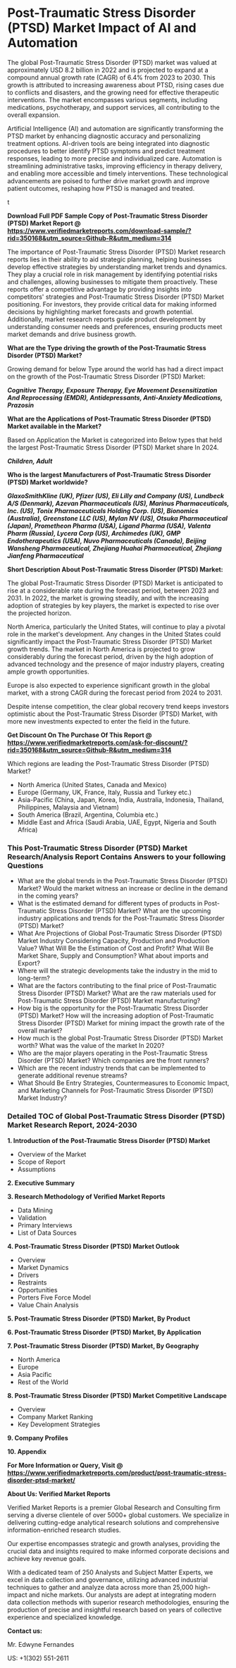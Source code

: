 <meta name="title" content="Global Post-Traumatic Stress Disorder (PTSD) Market Impact of AI and Automation"><meta name="description" content="The global Post-Traumatic Stress Disorder (PTSD) market was valued at approximately USD 8.2 billion in 2022 and is projected to expand at a compound annual growth rate"><meta name="title" content="Post-Traumatic Stress Disorder (PTSD) Market Size, Share, Scope, Trends, Growth, Opportunities, Analysis, Forecast"><h1>Post-Traumatic Stress Disorder (PTSD) Market Impact of AI and Automation</h1><p>The global Post-Traumatic Stress Disorder (PTSD) market was valued at approximately USD 8.2 billion in 2022 and is projected to expand at a compound annual growth rate (CAGR) of 6.4% from 2023 to 2030. This growth is attributed to increasing awareness about PTSD, rising cases due to conflicts and disasters, and the growing need for effective therapeutic interventions. The market encompasses various segments, including medications, psychotherapy, and support services, all contributing to the overall expansion.</p><p>Artificial Intelligence (AI) and automation are significantly transforming the PTSD market by enhancing diagnostic accuracy and personalizing treatment options. AI-driven tools are being integrated into diagnostic procedures to better identify PTSD symptoms and predict treatment responses, leading to more precise and individualized care. Automation is streamlining administrative tasks, improving efficiency in therapy delivery, and enabling more accessible and timely interventions. These technological advancements are poised to further drive market growth and improve patient outcomes, reshaping how PTSD is managed and treated.</p>t</p><p id="" class=""><strong>Download Full PDF Sample Copy of Post-Traumatic Stress Disorder (PTSD) Market Report @ <a href="https://www.verifiedmarketreports.com/download-sample/?rid=350168&utm_source=Github-R&utm_medium=314" target="_blank">https://www.verifiedmarketreports.com/download-sample/?rid=350168&utm_source=Github-R&utm_medium=314</a></strong></p><p>The importance of&nbsp;Post-Traumatic Stress Disorder (PTSD) Market research reports lies in their ability to aid strategic planning, helping businesses develop effective strategies by understanding market trends and dynamics. They play a crucial role in risk management by identifying potential risks and challenges, allowing businesses to mitigate them proactively. These reports offer a competitive advantage by providing insights into competitors' strategies and Post-Traumatic Stress Disorder (PTSD) Market positioning. For investors, they provide critical data for making informed decisions by highlighting market forecasts and growth potential. Additionally, market research reports guide product development by understanding consumer needs and preferences, ensuring products meet market demands and drive business growth.</p><p><strong>What are the&nbsp;Type driving the growth of the Post-Traumatic Stress Disorder (PTSD) Market?</strong></p><p id="" class="">Growing demand for below Type around the world has had a direct impact on the growth of the Post-Traumatic Stress Disorder (PTSD) Market:</p><em><strong>Cognitive Therapy, Exposure Therapy, Eye Movement Desensitization And Reprocessing (EMDR), Antidepressants, Anti-Anxiety Medications, Prazosin</strong></em></p><strong>What are the&nbsp;Applications&nbsp;of Post-Traumatic Stress Disorder (PTSD) Market available in the Market?</strong></p><p id="" class="">Based on Application the Market is categorized into Below types that held the largest Post-Traumatic Stress Disorder (PTSD) Market share In 2024.</p><em><strong>Children, Adult</strong></em></p><strong>Who is the largest Manufacturers of Post-Traumatic Stress Disorder (PTSD) Market worldwide?</strong></p><p><em><strong>GlaxoSmithKline (UK), Pfizer (US), Eli Lilly and Company (US), Lundbeck A/S (Denmark), Azevan Pharmaceuticals (US), Marinus Pharmaceuticals, Inc. (US), Tonix Pharmaceuticals Holding Corp. (US), Bionomics (Australia), Greenstone LLC (US), Mylan NV (US), Otsuka Pharmaceutical (Japan), Prometheon Pharma (USA), Ligand Pharma (USA), Valenta Pharm (Russia), Lycera Corp (US), Archimedes (UK), GMP Endotherapeutics (USA), Nuvo Pharmaceuticals (Canada), Beijing Wansheng Pharmaceutical, Zhejiang Huahai Pharmaceutical, Zhejiang Jianfeng Pharmaceutical</strong></em></p><p id="" class=""><strong>Short Description About Post-Traumatic Stress Disorder (PTSD) Market:</strong></p><p>The global Post-Traumatic Stress Disorder (PTSD) Market is anticipated to rise at a considerable rate during the forecast period, between 2023 and 2031. In 2022, the market is growing steadily, and with the increasing adoption of strategies by key players, the market is expected to rise over the projected horizon.</p><p>North America, particularly the United States, will continue to play a pivotal role in the market's development. Any changes in the United States could significantly impact the Post-Traumatic Stress Disorder (PTSD) Market growth trends. The market in North America is projected to grow considerably during the forecast period, driven by the high adoption of advanced technology and the presence of major industry players, creating ample growth opportunities.</p><p>Europe is also expected to experience significant growth in the global market, with a strong CAGR during the forecast period from 2024 to 2031.</p><p>Despite intense competition, the clear global recovery trend keeps investors optimistic about the Post-Traumatic Stress Disorder (PTSD) Market, with more new investments expected to enter the field in the future.</p><p id="" class=""><strong>Get Discount On The Purchase Of This Report @ <a href="https://www.verifiedmarketreports.com/ask-for-discount/?rid=350168&utm_source=Github-R&utm_medium=314" target="_blank">https://www.verifiedmarketreports.com/ask-for-discount/?rid=350168&utm_source=Github-R&utm_medium=314</a></strong></p>Which regions are leading the Post-Traumatic Stress Disorder (PTSD) Market?</p><ul><li>North America (United States, Canada and Mexico)</li><li>Europe (Germany, UK, France, Italy, Russia and Turkey etc.)</li><li>Asia-Pacific (China, Japan, Korea, India, Australia, Indonesia, Thailand, Philippines, Malaysia and Vietnam)</li><li>South America (Brazil, Argentina, Columbia etc.)</li><li>Middle East and Africa (Saudi Arabia, UAE, Egypt, Nigeria and South Africa)</li></ul><h3 id="" class="">This Post-Traumatic Stress Disorder (PTSD) Market Research/Analysis Report Contains Answers to your following Questions</h3><ul><li>What are the global trends in the Post-Traumatic Stress Disorder (PTSD) Market? Would the market witness an increase or decline in the demand in the coming years?</li><li>What is the estimated demand for different types of products in Post-Traumatic Stress Disorder (PTSD) Market? What are the upcoming industry applications and trends for the Post-Traumatic Stress Disorder (PTSD) Market?</li><li>What Are Projections of Global Post-Traumatic Stress Disorder (PTSD) Market Industry Considering Capacity, Production and Production Value? What Will Be the Estimation of Cost and Profit? What Will Be Market Share, Supply and Consumption? What about imports and Export?</li><li>Where will the strategic developments take the industry in the mid to long-term?</li><li>What are the factors contributing to the final price of Post-Traumatic Stress Disorder (PTSD) Market? What are the raw materials used for Post-Traumatic Stress Disorder (PTSD) Market manufacturing?</li><li>How big is the opportunity for the Post-Traumatic Stress Disorder (PTSD) Market? How will the increasing adoption of Post-Traumatic Stress Disorder (PTSD) Market for mining impact the growth rate of the overall market?</li><li>How much is the global Post-Traumatic Stress Disorder (PTSD) Market worth? What was the value of the market In 2020?</li><li>Who are the major players operating in the Post-Traumatic Stress Disorder (PTSD) Market? Which companies are the front runners?</li><li>Which are the recent industry trends that can be implemented to generate additional revenue streams?</li><li>What Should Be Entry Strategies, Countermeasures to Economic Impact, and Marketing Channels for Post-Traumatic Stress Disorder (PTSD) Market Industry?</li></ul><h3 id="" class="">Detailed TOC of Global Post-Traumatic Stress Disorder (PTSD) Market Research Report, 2024-2030</h3><p id="" class=""><strong>1. Introduction of the Post-Traumatic Stress Disorder (PTSD) Market</strong></p><ul><li>Overview of the Market</li><li>Scope of Report</li><li>Assumptions</li></ul><p id="" class=""><strong>2. Executive Summary</strong></p><p id="" class=""><strong>3. Research Methodology of Verified Market Reports</strong></p><ul><li>Data Mining</li><li>Validation</li><li>Primary Interviews</li><li>List of Data Sources</li></ul><p id="" class=""><strong>4. Post-Traumatic Stress Disorder (PTSD) Market Outlook</strong></p><ul><li>Overview</li><li>Market Dynamics</li><li>Drivers</li><li>Restraints</li><li>Opportunities</li><li>Porters Five Force Model</li><li>Value Chain Analysis</li></ul><p id="" class=""><strong>5. Post-Traumatic Stress Disorder (PTSD) Market, By Product</strong></p><p id="" class=""><strong>6. Post-Traumatic Stress Disorder (PTSD) Market, By Application</strong></p><p id="" class=""><strong>7. Post-Traumatic Stress Disorder (PTSD) Market, By Geography</strong></p><ul><li>North America</li><li>Europe</li><li>Asia Pacific</li><li>Rest of the World</li></ul><p id="" class=""><strong>8. Post-Traumatic Stress Disorder (PTSD) Market Competitive Landscape</strong></p><ul><li>Overview</li><li>Company Market Ranking</li><li>Key Development Strategies</li></ul><p id="" class=""><strong>9. Company Profiles</strong></p><p id="" class=""><strong>10. Appendix</strong></p><p id="" class=""><strong>For More Information or Query, Visit @ <a href="https://www.verifiedmarketreports.com/product/post-traumatic-stress-disorder-ptsd-market/" target="_blank">https://www.verifiedmarketreports.com/product/post-traumatic-stress-disorder-ptsd-market/</a></strong></p><p id="" class=""><strong>About Us: Verified Market Reports</strong></p><p id="" class="">Verified Market Reports is a premier Global Research and Consulting firm serving a diverse clientele of over 5000+ global customers. We specialize in delivering cutting-edge analytical research solutions and comprehensive information-enriched research studies.</p><p id="" class="">Our expertise encompasses strategic and growth analyses, providing the crucial data and insights required to make informed corporate decisions and achieve key revenue goals.</p><p id="" class="">With a dedicated team of 250 Analysts and Subject Matter Experts, we excel in data collection and governance, utilizing advanced industrial techniques to gather and analyze data across more than 25,000 high-impact and niche markets. Our analysts are adept at integrating modern data collection methods with superior research methodologies, ensuring the production of precise and insightful research based on years of collective experience and specialized knowledge.</p><p id="" class=""><strong>Contact us:</strong></p><p id="" class="">Mr. Edwyne Fernandes</p><p id="" class="">US: +1(302) 551-2611</p>